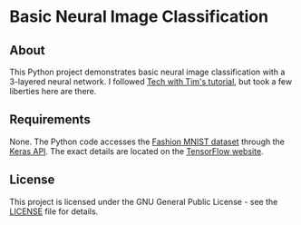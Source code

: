 # Basic Neural Image Classification

## About
This Python project demonstrates basic neural image classification with a 3-layered neural network. I followed [Tech with Tim's tutorial](https://techwithtim.net/tutorials/python-neural-networks/what-is-a-nn/), but took a few liberties here are there.

## Requirements
None. The Python code accesses the [Fashion MNIST dataset](https://github.com/zalandoresearch/fashion-mnist) through the [Keras API](https://www.tensorflow.org/guide/keras]). The exact details are located on the [TensorFlow website](https://www.tensorflow.org/tutorials/keras/basic_classification).

## License
This project is licensed under the GNU General Public License - see the [LICENSE](LICENSE) file for details.
